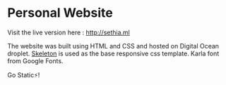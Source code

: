 # Personal Website

Visit the live version here : http://sethia.ml

The website was built using HTML and CSS and hosted on Digital Ocean droplet.
[Skeleton](https://www.getskeleton.com) is used as the base responsive css template.
Karla font from Google Fonts.

Go Static:zap:!
